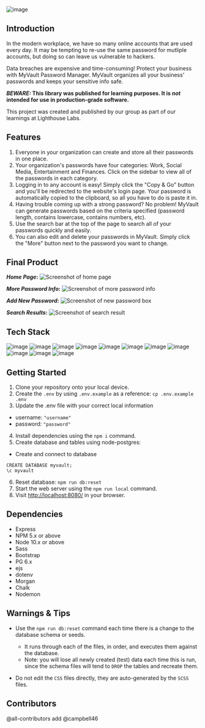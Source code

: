 ![image](https://github.com/alricf/node-skeleton/blob/master/public/images/logo.png)

## Introduction

In the modern workplace, we have so many online accounts that are used every day. It may be tempting to re-use the same password for mutliple accounts, but doing so can leave us vulnerable to hackers. 

Data breaches are expensive and time-consuming! Protect your business with MyVault Password Manager. MyVault organizes all your business' passwords and keeps your sensitive info safe. 

**_BEWARE:_ This library was published for learning purposes. It is _not_ intended for use in production-grade software.**

This project was created and published by our group as part of our learnings at Lighthouse Labs.
## Features

1. Everyone in your organization can create and store all their passwords in one place.
2. Your organization's passwords have four categories: Work, Social Media, Entertainment and Finances. Click on the sidebar to view all of the passwords in each category. 
3. Logging in to any account is easy! Simply click the "Copy & Go" button and you'll be redirected to the website's login page. Your password is automatically copied to the clipboard, so all you have to do is paste it in.
4. Having trouble coming up with a strong password? No problem! MyVault can generate passwords based on the criteria specified (password length, contains lowercase, contains numbers, etc). 
5. Use the search bar at the top of the page to search all of your passwords quickly and easily.
6. You can also edit and delete your passwords in MyVault. Simply click the "More" button next to the password you want to change.

## Final Product

**_Home Page_:** 
![Screenshot of home page](https://github.com/alricf/node-skeleton/blob/master/project_docs/screenshots/home-page-screenshot.png)

**_More Password Info_:**
![Screenshot of more password info](https://github.com/alricf/node-skeleton/blob/master/project_docs/screenshots/more-screenshot.png)

**_Add New Password_:**
![Screenshot of new password box](https://github.com/alricf/node-skeleton/blob/master/project_docs/screenshots/add-new-screenshot.png)

**_Search Results_:**
![Screenshot of search result](https://github.com/alricf/node-skeleton/blob/master/project_docs/screenshots/search-screenshot.png)
## Tech Stack 
![image](https://img.shields.io/badge/JavaScript-323330?style=for-the-badge&logo=javascript&logoColor=F7DF1E)
![image](https://img.shields.io/badge/HTML5-E34F26?style=for-the-badge&logo=html5&logoColor=white)
![image](https://img.shields.io/badge/CSS3-1572B6?style=for-the-badge&logo=css3&logoColor=white)
![image](https://img.shields.io/badge/json-5E5C5C?style=for-the-badge&logo=json&logoColor=white)
![image](https://img.shields.io/badge/Bootstrap-563D7C?style=for-the-badge&logo=bootstrap&logoColor=white)
![image](https://img.shields.io/badge/PostgreSQL-316192?style=for-the-badge&logo=postgresql&logoColor=white)
![image](https://img.shields.io/badge/Express.js-000000?style=for-the-badge&logo=express&logoColor=white)
![image](https://img.shields.io/badge/jQuery-0769AD?style=for-the-badge&logo=jquery&logoColor=white)
![image](https://img.shields.io/badge/Node.js-339933?style=for-the-badge&logo=nodedotjs&logoColor=white)
![image](https://img.shields.io/badge/npm-CB3837?style=for-the-badge&logo=npm&logoColor=white)
![image](https://img.shields.io/badge/Sass-CC6699?style=for-the-badge&logo=sass&logoColor=white)

## Getting Started

1. Clone your repository onto your local device.
2. Create the ```.env``` by using ```.env.example``` as a reference: ```cp .env.example .env```
3. Update the .env file with your correct local information
  - username: ```"username"```
  - password: ```"password"```
4. Install dependencies using the `npm i` command.
5. Create database and tables using node-postgres:
  - Create and connect to database
  ```
  CREATE DATABASE myvault;
  \c myvault
  ```
6. Reset database: `npm run db:reset`
7. Start the web server using the `npm run local` command.
8. Visit <http://localhost:8080/> in your browser.


## Dependencies
- Express
- NPM 5.x or above
- Node 10.x or above
- Sass
- Bootstrap
- PG 6.x
- ejs
- dotenv
- Morgan
- Chalk
- Nodemon


## Warnings & Tips

- Use the `npm run db:reset` command each time there is a change to the database schema or seeds. 
  - It runs through each of the files, in order, and executes them against the database. 
  - Note: you will lose all newly created (test) data each time this is run, since the schema files will tend to `DROP` the tables and recreate them.

- Do not edit the `CSS` files directly, they are auto-generated by the `SCSS` files.

## Contributors

@all-contributors add @campbell46
